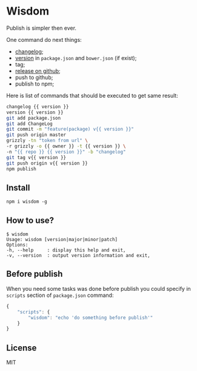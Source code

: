 # Wisdom

Publish is simpler then ever.

One command do next things:
-  [changelog](http://github.com/coderaiser/changelog-io "ChangeLog");
-  [version](http://github.com/coderaiser/version-io "Version") in `package.json` and `bower.json` (if exist);
- tag;
-  [release on github](https://github.com/coderaiser/node-grizzly "Grizzly");
- push to github;
- publish to npm;

Here is list of commands that should be executed to get same result:
```sh
changelog {{ version }}
version {{ version }}
git add package.json
git add ChangeLog
git commit -m "feature(package) v{{ version }}"
git push origin master
grizzly -tn "token from url" \
-r grizzly -o {{ owner }} -t {{ version }} \
-n "{{ repo }} {{ version }}" -b "changelog"
git tag v{{ version }}
git push origin v{{ version }}
npm publish
```

## Install

`npm i wisdom -g`

## How to use?

```
$ wisdom
Usage: wisdom [version|major|minor|patch]
Options:
-h, --help     : display this help and exit,
-v, --version  : output version information and exit,
```

## Before publish

When you need some tasks was done before publish
you could specify in `scripts` section of `package.json` command:

```js
{
    "scripts": {
        "wisdom": "echo 'do something before publish'"
    }
}
```

## License

MIT
